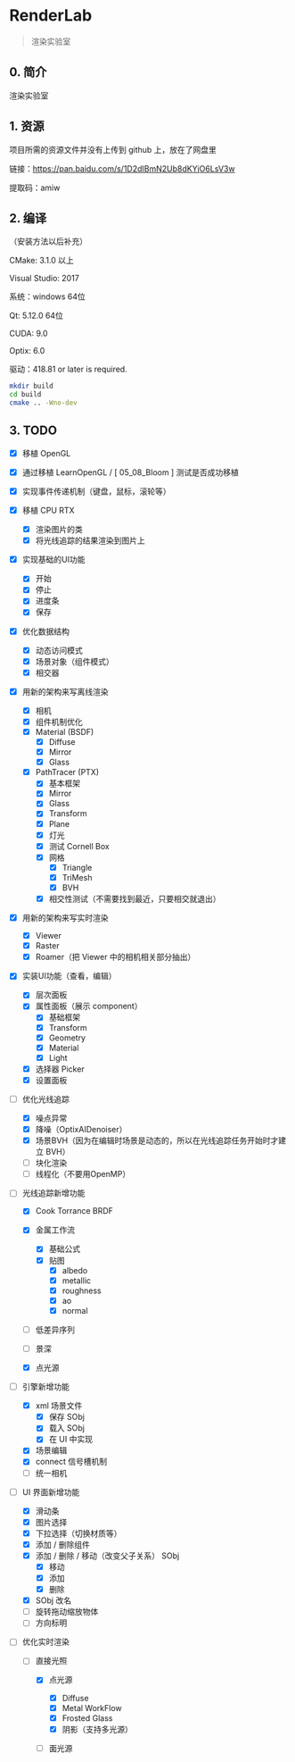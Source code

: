 # RenderLab

> 渲染实验室

## 0. 简介

渲染实验室

## 1. 资源

项目所需的资源文件并没有上传到 github 上，放在了网盘里

链接：https://pan.baidu.com/s/1D2dIBmN2Ub8dKYjO6LsV3w 

提取码：amiw 

## 2. 编译

（安装方法以后补充）

CMake: 3.1.0 以上

Visual Studio: 2017

系统：windows 64位

Qt: 5.12.0 64位

CUDA: 9.0

Optix: 6.0

驱动：418.81 or later is required.

```bash
mkdir build
cd build
cmake .. -Wno-dev
```

## 3. TODO

- [x] 移植 OpenGL

- [x] 通过移植 LearnOpenGL / [ 05_08_Bloom ] 测试是否成功移植

- [x] 实现事件传递机制（键盘，鼠标，滚轮等）

- [x] 移植 CPU RTX
  - [x] 渲染图片的类
  - [x] 将光线追踪的结果渲染到图片上

- [x] 实现基础的UI功能
  - [x] 开始
  - [x] 停止
  - [x] 进度条
  - [x] 保存

- [x] 优化数据结构
  - [x] 动态访问模式
  - [x] 场景对象（组件模式）
  - [x] 相交器

- [x] 用新的架构来写离线渲染
  - [x] 相机
  - [x] 组件机制优化
  - [x] Material (BSDF)
    - [x] Diffuse
    - [x] Mirror
    - [x] Glass
  - [x] PathTracer (PTX)
    - [x] 基本框架
    - [x] Mirror
    - [x] Glass
    - [x] Transform
    - [x] Plane
    - [x] 灯光
    - [x] 测试 Cornell Box
    - [x] 网格
      - [x] Triangle
      - [x] TriMesh
      - [x] BVH
    - [x] 相交性测试（不需要找到最近，只要相交就退出）

- [x] 用新的架构来写实时渲染
  - [x] Viewer
  - [x] Raster
  - [x] Roamer（把 Viewer 中的相机相关部分抽出）

- [x] 实装UI功能（查看，编辑）
  - [x] 层次面板
  - [x] 属性面板（展示 component）
    - [x] 基础框架
    - [x] Transform
    - [x] Geometry
    - [x] Material
    - [x] Light
  - [x] 选择器 Picker
  - [x] 设置面板

- [ ] 优化光线追踪
  - [x] 噪点异常
  - [x] 降噪（OptixAIDenoiser）
  - [x] 场景BVH（因为在编辑时场景是动态的，所以在光线追踪任务开始时才建立 BVH）
  - [ ] 块化渲染
  - [ ] 线程化（不要用OpenMP）

- [ ] 光线追踪新增功能
  - [x] Cook Torrance BRDF
  - [x] 金属工作流

    - [x] 基础公式
    - [x] 贴图
      - [x] albedo
      - [x] metallic
      - [x] roughness
      - [x] ao
      - [x] normal
  - [ ] 低差异序列
  - [ ] 景深
  - [x] 点光源

- [ ] 引擎新增功能
  - [x] xml 场景文件
    - [x] 保存 SObj
    - [x] 载入 SObj
    - [x] 在 UI 中实现
  - [x] 场景编辑
  - [x] connect 信号槽机制
  - [ ] 统一相机

- [ ] UI 界面新增功能
  - [x] 滑动条
  - [x] 图片选择
  - [x] 下拉选择（切换材质等）
  - [x] 添加 / 删除组件
  - [x] 添加 / 删除 / 移动（改变父子关系） SObj
    - [x] 移动
    - [x] 添加
    - [x] 删除
  - [x] SObj 改名
  - [ ] 旋转拖动缩放物体
  - [ ] 方向标明

- [ ] 优化实时渲染
  - [ ] 直接光照
    - [x] 点光源
      - [x] Diffuse
      - [x] Metal WorkFlow
      - [x] Frosted Glass
      - [x] 阴影（支持多光源）
    - [ ] 面光源



